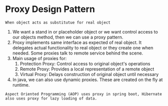 # Proxy Design Pattern
`When object acts as substitutue for real object`

1. We want a stand in or placeholder object or we want control access to our objects method, then we can use a proxy pattern.
2. Proxy implements same interface as expected of real object. It delegates actual functionality to real object or they create one when needed. Some proxies talk to remote service behind the scene.
3. Main usage of proxies for:
    1. Protection Proxy: Control access to original object's operations
    2. Remote Proxy: Provides a local representation of a remote object
    3. Virtual Proxy: Delays construction of original object until necessary
4. In java, we can also use dynamic proxies. These are created on the fly at runtime.

`Aspect Oriented Programming (AOP) uses proxy in spring boot, Hibernate also uses proxy for lazy loading of data.`